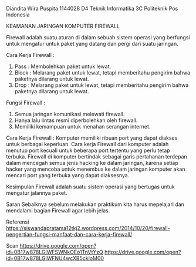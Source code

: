 Diandita Wira Puspita
1144028
D4 Teknik Informatika 3C
Politeknik Pos Indonesia

KEAMANAN JARINGAN KOMPUTER
FIREWALL

Firewall adalah suatu aturan di dalam sebuah sistem operasi yang berfungsi untuk mengatur untuk paket yang datang dan pergi dari suatu jaringan.

Cara Kerja Firewall :
1. Pass : Membolehkan paket untuk lewat.
2. Block : Melarang paket untuk lewat, tetapi memberitahu pengirim bahwa paketnya dilarang untuk        lewat.
3. Drop : Melarang paket untuk lewat, tetapi memberitahu pengirim bahwa paketnya dilarang untuk        lewat.

Fungsi Firewall :
1. Semua jaringan komunikasi melewati firewall.
2. Hanya lalu lintas resmi diperbolehkan oleh firewall.
3. Memiliki kemampuan untuk menahan serangan internet.

Cara Kerja Firewall :
Komputer memiliki ribuan port yang dapat diakses untuk berbagai keperluan. Cara kerja Firewall dari komputer adalah menutup port kecuali untuk beberapa port tertentu yang perlu tetap terbuka. Firewall di komputer bertindak sebagai garis pertahanan terdepan dalam mencegah semua jenis hacking ke dalam jaringan, karena setiap hacker yang mencoba untuk menembus ke dalam jaringan komputer akan mencari port yang terbuka yang dapat diaksesnya.

Kesimpulan
Firewall adalah suatu sistem operasi yang bertugas untuk mengatur jalannya paket.

Saran
Sebaiknya sebelum melakukan praktikum kita harus mepelajari dan mendalami bagian Firewall agar lebih jelas.

Referensi
https://siswandapratama12tkj2.wordpress.com/2014/10/20/firewall-pengertian-fungsi-manfaat-dan-cara-kerja-firewall/

Scan
https://drive.google.com/open?id=0B17w878LGlWFSWNkOEo1TnVtYzQ
https://drive.google.com/open?id=0B17w878LGlWFNU4wcXB5ckloM00
